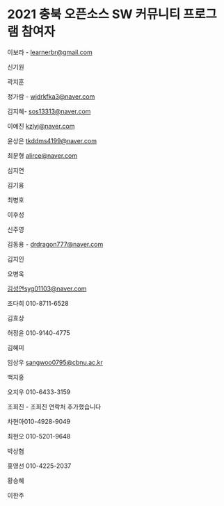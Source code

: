 # 2021 충북 오픈소스 SW 커뮤니티 프로그램 참여자

이보라 - learnerbr@gmail.com

신기원

곽지훈

정가람 - wjdrkfka3@naver.com

김지혜- sos13313@naver.com

이예진 kzlyj@naver.com

윤상은 tkddms4199@naver.com

최문형 alirce@naver.com

심지연

김기융

최병호

이후성

신주영

김동용 - drdragon777@naver.com

김지인

오병욱

김성연syg01103@naver.com

조다희 010-8711-6528

김효상

허정윤 010-9140-4775

김혜미

임상우 sangwoo0795@cbnu.ac.kr

백지홍

오지우 010-6433-3159

조희진 - 조희진 연락처 추가했습니다

차현아010-4928-9049

최현오 010-5201-9648

박상협

홍영선 010-4225-2037

황승혜

이한주
